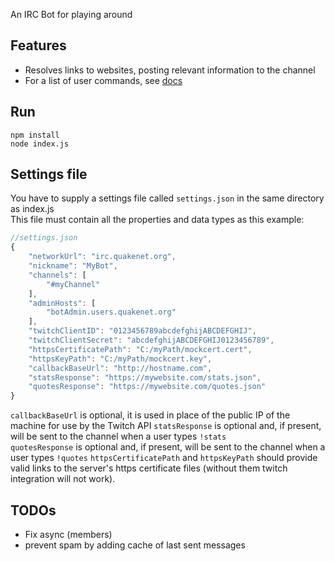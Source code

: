 An IRC Bot for playing around

## Features
* Resolves links to websites, posting relevant information to the channel
* For a list of user commands, see [docs](docs/)

## Run
```
npm install
node index.js
```
## Settings file
You have to supply a settings file called `settings.json` in the same directory as index.js  
This file must contain all the properties and data types as this example:

```javascript
//settings.json
{
    "networkUrl": "irc.quakenet.org",
    "nickname": "MyBot",
    "channels": [
        "#myChannel"
    ],
    "adminHosts": [
        "botAdmin.users.quakenet.org"
    ],
    "twitchClientID": "0123456789abcdefghijABCDEFGHIJ",
    "twitchClientSecret": "abcdefghijABCDEFGHIJ0123456789",
    "httpsCertificatePath": "C:/myPath/mockcert.cert",
	"httpsKeyPath": "C:/myPath/mockcert.key",
    "callbackBaseUrl": "http://hostname.com",
    "statsResponse": "https://mywebsite.com/stats.json",
    "quotesResponse": "https://mywebsite.com/quotes.json"
}
```
`callbackBaseUrl` is optional, it is used in place of the public IP of the machine for use by the Twitch API
`statsResponse` is optional and, if present, will be sent to the channel when a user types `!stats`  
`quotesResponse` is optional and, if present, will be sent to the channel when a user types `!quotes`
`httpsCertificatePath` and `httpsKeyPath` should provide valid links to the server's https certificate files (without them twitch integration will not work).


## TODOs
* Fix async (members)
* prevent spam by adding cache of last sent messages